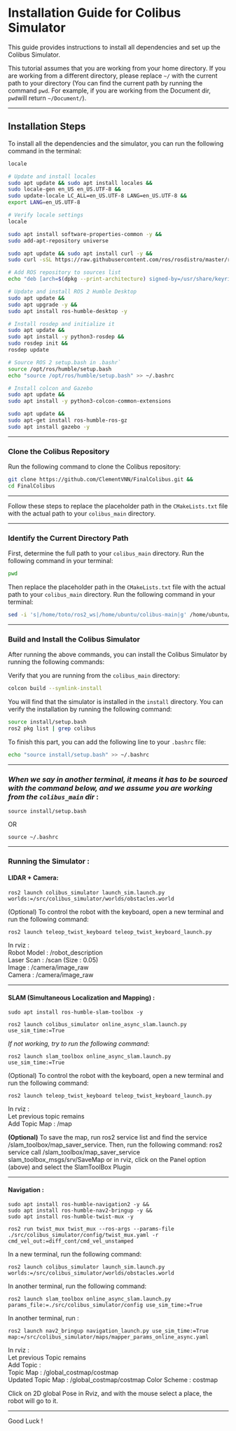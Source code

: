 # Installation Guide for Colibus Simulator

This guide provides instructions to install all dependencies and set up the Colibus Simulator.

This tutorial assumes that you are working from your home directory. If you are working from a different directory, please replace `~/` with the current path to your  directory (You can find the current path by running the command `pwd`. For example, if you are working from the Document dir, `pwd`will return `~/Document/`).

---

## Installation Steps

To install all the dependencies and the simulator, you can run the following command in the terminal:

```bash
locale

# Update and install locales
sudo apt update && sudo apt install locales &&
sudo locale-gen en_US en_US.UTF-8 &&
sudo update-locale LC_ALL=en_US.UTF-8 LANG=en_US.UTF-8 &&
export LANG=en_US.UTF-8

# Verify locale settings
locale

sudo apt install software-properties-common -y &&
sudo add-apt-repository universe

sudo apt update && sudo apt install curl -y &&
sudo curl -sSL https://raw.githubusercontent.com/ros/rosdistro/master/ros.key -o /usr/share/keyrings/ros-archive-keyring.gpg

# Add ROS repository to sources list
echo "deb [arch=$(dpkg --print-architecture) signed-by=/usr/share/keyrings/ros-archive-keyring.gpg] http://packages.ros.org/ros2/ubuntu $(. /etc/os-release && echo $UBUNTU_CODENAME) main" | sudo tee /etc/apt/sources.list.d/ros2.list > /dev/null

# Update and install ROS 2 Humble Desktop
sudo apt update &&
sudo apt upgrade -y &&
sudo apt install ros-humble-desktop -y

# Install rosdep and initialize it
sudo apt update &&
sudo apt install -y python3-rosdep &&
sudo rosdep init &&
rosdep update

# Source ROS 2 setup.bash in .bashr`
source /opt/ros/humble/setup.bash
echo "source /opt/ros/humble/setup.bash" >> ~/.bashrc

# Install colcon and Gazebo
sudo apt update &&
sudo apt install -y python3-colcon-common-extensions

sudo apt update && 
sudo apt-get install ros-humble-ros-gz 
sudo apt install gazebo -y
```
------------------------------
### Clone the Colibus Repository

Run the following command to clone the Colibus repository:

```bash
git clone https://github.com/ClementVNN/FinalColibus.git &&
cd FinalColibus
```

------------------------------


Follow these steps to replace the placeholder path in the `CMakeLists.txt` file with the actual path to your `colibus_main` directory.

---

### Identify the Current Directory Path

First, determine the full path to your `colibus_main` directory. Run the following command in your terminal:

```bash
pwd
````

Then replace the placeholder path in the `CMakeLists.txt` file with the actual path to your `colibus_main` directory. Run the following command in your terminal:

```bash
sed -i 's|/home/toto/ros2_ws|/home/ubuntu/colibus-main|g' /home/ubuntu/FinalColibus/colibus-main/src/colibus_simulator/CMakeLists.txt
```

-----------------------------

### Build and Install the Colibus Simulator

After running the above commands, you can install the Colibus Simulator by running the following commands:

Verify that you are running from the `colibus_main` directory:

```bash
colcon build --symlink-install
```

You will find that the simulator is installed in the `install` directory.
You can verify the installation by running the following command:

```bash
source install/setup.bash
ros2 pkg list | grep colibus
```


To finish this part, you can add the following line to your `.bashrc` file:

```bash
echo "source install/setup.bash" >> ~/.bashrc
```

--------------------------

### *When we say in another terminal, it means it has to be sourced with the command below, and we assume you are working from the `colibus_main` dir* : 
```
source install/setup.bash 
```
OR

```
source ~/.bashrc
```
------------------------------------

### Running the Simulator : 

#### LIDAR + Camera: 

```
ros2 launch colibus_simulator launch_sim.launch.py worlds:=/src/colibus_simulator/worlds/obstacles.world
```

(Optional) To control the robot with the keyboard, open a new terminal and run the following command:
```
ros2 launch teleop_twist_keyboard teleop_twist_keyboard_launch.py
```

In rviz : \
Robot Model : /robot_description \
Laser Scan : /scan (Size : 0.05) \
Image : /camera/image_raw \
Camera : /camera/image_raw 


---------------------------------------------------------------
#### SLAM (Simultaneous Localization and Mapping) : 

```
sudo apt install ros-humble-slam-toolbox -y 
```

```
ros2 launch colibus_simulator online_async_slam.launch.py use_sim_time:=True 
```

*If not working, try to run the following command*: 
```
ros2 launch slam_toolbox online_async_slam.launch.py use_sim_time:=True
```

(Optional) To control the robot with the keyboard, open a new terminal and run the following command:
```
ros2 launch teleop_twist_keyboard teleop_twist_keyboard_launch.py
```

In rviz : \
Let previous topic remains \
Add Topic Map : /map 

**(Optional)** To save the map, run ros2 service list and find the service /slam_toolbox/map_saver_service. Then, run the following command: ros2 service call /slam_toolbox/map_saver_service slam_toolbox_msgs/srv/SaveMap
or in rviz, click on the Panel option (above) and select the SlamToolBox Plugin 


-----------------------------------------------------------------------
#### Navigation : 

```
sudo apt install ros-humble-navigation2 -y &&
sudo apt install ros-humble-nav2-bringup -y &&
sudo apt install ros-humble-twist-mux -y 
```

```
ros2 run twist_mux twist_mux --ros-args --params-file ./src/colibus_simulator/config/twist_mux.yaml -r cmd_vel_out:=diff_cont/cmd_vel_unstamped 
```


In a new terminal, run the following command: 
```
ros2 launch colibus_simulator launch_sim.launch.py worlds:=/src/colibus_simulator/worlds/obstacles.world
```


In another terminal, run the following command:

```
ros2 launch slam_toolbox online_async_slam.launch.py params_file:=./src/colibus_simulator/config use_sim_time:=True
```

In another terminal, run :

```
ros2 launch nav2_bringup navigation_launch.py use_sim_time:=True map:=/src/colibus_simulator/maps/mapper_params_online_async.yaml 
```


In rviz : \
Let previous Topic remains \
Add Topic : \
Topic Map : /global_costmap/costmap \
Updated Topic Map : /global_costmap/costmap
Color Scheme : costmap

Click on 2D global Pose in Rviz, and with the mouse select a place, the robot will go to it. 

----------------------------------

Good Luck !